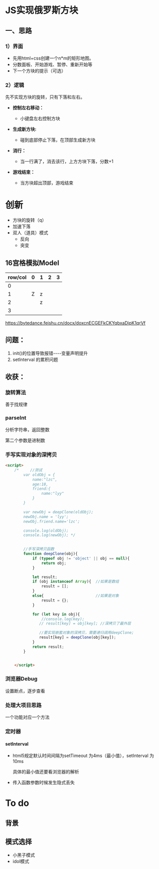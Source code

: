 # JS实现俄罗斯方块

## 一、思路

### 1）界面

- 先用html+css创建一个n*m的矩形地图。
- 分数面板、开始游戏、暂停、重新开始等
- 下一个方块的提示（可选）



### 2）逻辑

先不实现方块的旋转，只有下落和左右。



- **控制左右移动：**
  - 小键盘左右控制方块


- **生成新方块:**
  - 碰到底部停止下落，在顶部生成新方块
- **消行：**
  -  当一行满了，消去该行，上方方块下落，分数+1
- **游戏结束：**
  - 当方块超出顶部，游戏结束




# 创新

- 方块的旋转（q）
- 加速下落
- 双人（道具）模式
  - 反向
  - 突变

## 

## 16宫格模拟Model

| row/col | 0    | 1    | 2    | 3    |
| ------- | ---- | ---- | ---- | ---- |
| 0       |      |      |      |      |
| 1       | Z    | z    |      |      |
| 2       |      | z    |      |      |
| 3       |      |      |      |      |



https://bytedance.feishu.cn/docx/doxcnECGEFkCKYqbxaDipK1qrVf



## 问题：

1. init()的位置导致报错----变量声明提升
2. setInterval 的累积问题


## 收获：

### 旋转算法

善于找规律

### parseInt

分析字符串，返回整数

第二个参数是进制数

### 手写实现对象的深拷贝

```html
<script>
    /*     //测试
        var oldObj = {
            name:"lzc",
            age:18,
            friend:{
                name:"lyy"
            }
        }

        var newObj = deepClone(oldObj); 
        newObj.name = 'lyy';
        newObj.friend.name='lzc';

        console.log(oldObj);
        console.log(newObj); */

        
        //手写深拷贝函数
        function deepClone(obj){
            if (typeof obj != 'object' || obj == null){
                return obj;
            }

            let result;
            if (obj instanceof Array){  //如果是数组
                result = [];
            }
            else{                       //如果是对象
                result = {};
            }

            for (let key in obj){
                //console.log(key);
               // result[key] = obj[key]; //深拷贝了最外层

               //要实现嵌套对象的深拷贝，需要递归调用deepClone;
               result[key] = deepClone(obj[key]);
            }
            return result;
        }


    </script>
```



### 浏览器Debug

设置断点，逐步查看

### 处理大项目思路

一个功能对应一个方法



### 定时器

#### setInterval

- html5规定默认时间间隔为setTimeout 为4ms（最小值），setInterval 为10ms

  具体的最小值还要看浏览器的解析

- 传入函数参数时候发生隐式丢失





# To do

## 背景

## 模式选择

- 小黑子模式
- idol模式